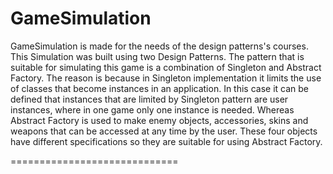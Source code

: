 # GameSimulation
<p>GameSimulation is made for the needs of the design patterns's courses.
This Simulation was built using two Design Patterns.
The pattern that is suitable for simulating this game is a combination of Singleton and Abstract Factory.
The reason is because in Singleton implementation it limits the use of classes that become instances in an application. In this case it can be defined that instances that are limited by Singleton pattern are user instances, where in one game only one instance is needed.
Whereas Abstract Factory is used to make enemy objects, accessories, skins and weapons that can be accessed at any time by the user. These four objects have different specifications so they are suitable for using Abstract Factory.</p>
=============================
